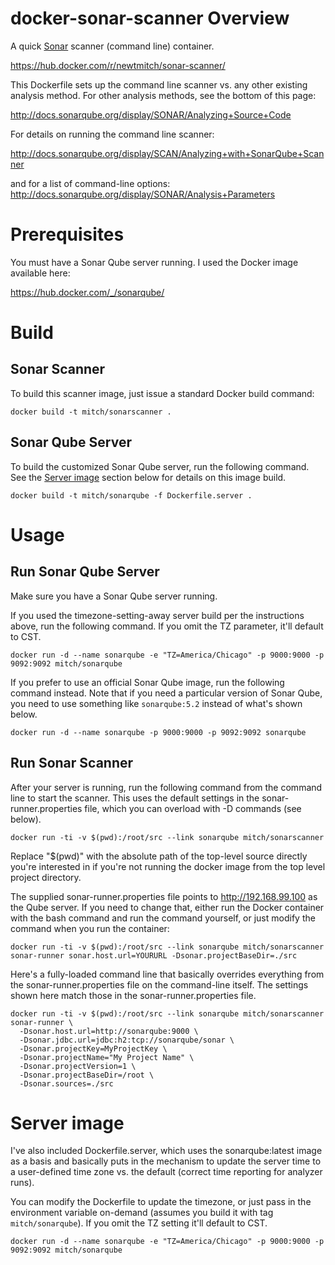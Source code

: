 # docker-sonar-scanner Overview

A quick [Sonar](http://www.sonarqube.org/) scanner (command line) container.

https://hub.docker.com/r/newtmitch/sonar-scanner/

This Dockerfile sets up the command line scanner vs. any other existing analysis
method. For other analysis methods, see the bottom of this page:

http://docs.sonarqube.org/display/SONAR/Analyzing+Source+Code

For details on running the command line scanner:

http://docs.sonarqube.org/display/SCAN/Analyzing+with+SonarQube+Scanner

and for a list of command-line options: http://docs.sonarqube.org/display/SONAR/Analysis+Parameters

# Prerequisites

You must have a Sonar Qube server running. I used the Docker image available here:

https://hub.docker.com/_/sonarqube/


# Build

## Sonar Scanner 

To build this scanner image, just issue a standard Docker build command:

    docker build -t mitch/sonarscanner .

## Sonar Qube Server

To build the customized Sonar Qube server, run the following command. See the [Server image](#server-image) section below for details on this image build.

    docker build -t mitch/sonarqube -f Dockerfile.server .


# Usage

## Run Sonar Qube Server

Make sure you have a Sonar Qube server running.

If you used the timezone-setting-away server build per the instructions above, run the following command. If you omit the TZ parameter, it'll default to CST.

    docker run -d --name sonarqube -e "TZ=America/Chicago" -p 9000:9000 -p 9092:9092 mitch/sonarqube

If you prefer to use an official Sonar Qube image, run the following command instead. Note that if you need a particular version of Sonar Qube, you need to use something like `sonarqube:5.2` instead of what's shown below.

    docker run -d --name sonarqube -p 9000:9000 -p 9092:9092 sonarqube
    

## Run Sonar Scanner

After your server is running, run the following command from the command line to start the scanner. This uses the default settings in the sonar-runner.properties file, which you can overload with -D commands (see below).

    docker run -ti -v $(pwd):/root/src --link sonarqube mitch/sonarscanner 

Replace "$(pwd)" with the absolute path of the top-level source directly you're
interested in if you're not running the docker image from the top level project
directory.

The supplied sonar-runner.properties file points to http://192.168.99.100 as the
Qube server. If you need to change that, either run the Docker container with
the bash command and run the command yourself, or just modify the command when
you run the container:

    docker run -ti -v $(pwd):/root/src --link sonarqube mitch/sonarscanner sonar-runner sonar.host.url=YOURURL -Dsonar.projectBaseDir=./src

Here's a fully-loaded command line that basically overrides everything from the sonar-runner.properties file on the command-line itself. The settings shown here match those in the sonar-runner.properties file.

```
docker run -ti -v $(pwd):/root/src --link sonarqube mitch/sonarscanner sonar-runner \
  -Dsonar.host.url=http://sonarqube:9000 \
  -Dsonar.jdbc.url=jdbc:h2:tcp://sonarqube/sonar \
  -Dsonar.projectKey=MyProjectKey \
  -Dsonar.projectName="My Project Name" \
  -Dsonar.projectVersion=1 \
  -Dsonar.projectBaseDir=/root \
  -Dsonar.sources=./src
```

# Server image

I've also included Dockerfile.server, which uses the sonarqube:latest image as a 
basis and basically puts in the mechanism to update the server time to a user-defined
time zone vs. the default (correct time reporting for analyzer runs).

You can modify the Dockerfile to update the timezone, or just pass in the environment variable on-demand (assumes you build it with tag `mitch/sonarqube`). If you omit the TZ setting it'll default to CST.

    docker run -d --name sonarqube -e "TZ=America/Chicago" -p 9000:9000 -p 9092:9092 mitch/sonarqube

